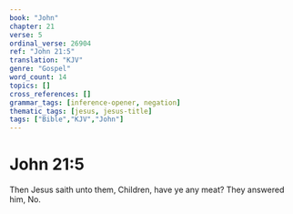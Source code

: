 ```yaml
---
book: "John"
chapter: 21
verse: 5
ordinal_verse: 26904
ref: "John 21:5"
translation: "KJV"
genre: "Gospel"
word_count: 14
topics: []
cross_references: []
grammar_tags: [inference-opener, negation]
thematic_tags: [jesus, jesus-title]
tags: ["Bible","KJV","John"]
---
```


# John 21:5

Then Jesus saith unto them, Children, have ye any meat? They answered him, No.
